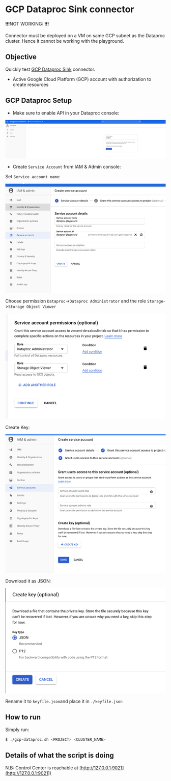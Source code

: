 # GCP Dataproc Sink connector

❗❗❗NOT WORKING: ❗❗❗

Connector must be deployed on a VM on same GCP subnet as the Dataproc cluster. Hence it cannot be working with the playground.


## Objective

Quickly test [GCP Dataproc Sink](https://docs.confluent.io/current/connect/kafka-connect-gcp-dataproc/sink/index.html#quick-start) connector.

* Active Google Cloud Platform (GCP) account with authorization to create resources

## GCP Dataproc Setup

* Make sure to enable API in your Dataproc console:

![Dataproc API](Screenshot5.png)

* Create `Service Account` from IAM & Admin console:

Set `Service account name`:

![Service Account setup](Screenshot1.png)

Choose permission `Dataproc`->`Dataproc Administrator` and the role `Storage`->`Storage Object Viewer`

![Service Account setup](Screenshot2.png)

Create Key:

![Service Account setup](Screenshot3.png)

Download it as JSON:

![Service Account setup](Screenshot4.png)

Rename it to `keyfile.json`and place it in `./keyfile.json`


## How to run

Simply run:

```bash
$ ./gcp-dataproc.sh <PROJECT> <CLUSTER_NAME>
```

## Details of what the script is doing


N.B: Control Center is reachable at [http://127.0.0.1:9021](http://127.0.0.1:9021])
